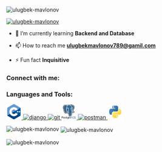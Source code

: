 <img src="https://media2.giphy.com/media/iGpHt2H22k1orjgT9b/giphy.gif?cid=ecf05e47irdp3yifjx5so3wp1nkbx2r2xkfaz7ylpl05vn7a&amp;ep=v1_gifs_related&amp;rid=giphy.gif&amp;ct=g" alt="vonheldenundgestalten it matrix screen programming GIF" style="border-radius:50px; width: 500px; height: 500px; left: 0px; top: 0px; opacity: 0;">

<p align="left"> <img src="https://komarev.com/ghpvc/?username=ulugbek-mavlonov&label=Profile%20views&color=0e75b6&style=flat" alt="ulugbek-mavlonov" /> </p>

<p align="left"> <a href="https://github.com/ryo-ma/github-profile-trophy"><img src="https://github-profile-trophy.vercel.app/?username=ulugbek-mavlonov" alt="ulugbek-mavlonov" /></a> </p>

- 🌱 I’m currently learning **Backend and Database**

- 📫 How to reach me **ulugbekmavlonov789@gamil.com**

- ⚡ Fun fact **Inquisitive**

<h3 align="left">Connect with me:</h3>
<p align="left">
</p>

<h3 align="left">Languages and Tools:</h3>
<p align="left"> <a href="https://www.w3schools.com/cpp/" target="_blank" rel="noreferrer"> <img src="https://raw.githubusercontent.com/devicons/devicon/master/icons/cplusplus/cplusplus-original.svg" alt="cplusplus" width="40" height="40"/> </a> <a href="https://www.djangoproject.com/" target="_blank" rel="noreferrer"> <img src="https://cdn.worldvectorlogo.com/logos/django.svg" alt="django" width="40" height="40"/> </a> <a href="https://git-scm.com/" target="_blank" rel="noreferrer"> <img src="https://www.vectorlogo.zone/logos/git-scm/git-scm-icon.svg" alt="git" width="40" height="40"/> </a> <a href="https://www.postgresql.org" target="_blank" rel="noreferrer"> <img src="https://raw.githubusercontent.com/devicons/devicon/master/icons/postgresql/postgresql-original-wordmark.svg" alt="postgresql" width="40" height="40"/> </a> <a href="https://postman.com" target="_blank" rel="noreferrer"> <img src="https://www.vectorlogo.zone/logos/getpostman/getpostman-icon.svg" alt="postman" width="40" height="40"/> </a> <a href="https://www.python.org" target="_blank" rel="noreferrer"> <img src="https://raw.githubusercontent.com/devicons/devicon/master/icons/python/python-original.svg" alt="python" width="40" height="40"/> </a> </p>

<p><img align="left" src="https://github-readme-stats.vercel.app/api/top-langs?username=ulugbek-mavlonov&show_icons=true&locale=en&layout=compact" alt="ulugbek-mavlonov" /></p>

<p>&nbsp;<img align="center" src="https://github-readme-stats.vercel.app/api?username=ulugbek-mavlonov&show_icons=true&locale=en" alt="ulugbek-mavlonov" /></p>

<p><img align="center" src="https://github-readme-streak-stats.herokuapp.com/?user=ulugbek-mavlonov&" alt="ulugbek-mavlonov" /></p>
